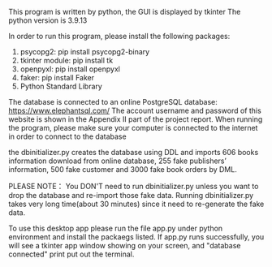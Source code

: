 This program is written by python, the GUI is displayed by tkinter
The python version is 3.9.13

In order to run this program, please install the following packages:

1. psycopg2:    pip install psycopg2-binary
2. tkinter module:  pip install tk
3. openpyxl:    pip install openpyxl
4. faker:   pip install Faker
5. Python Standard Library 

The database is connected to an online PostgreSQL database: https://www.elephantsql.com/
The account username and password of this website is shown in the Appendix II part of the project report.
When running the program, please make sure your computer is connected to the internet in order to connect to the database

the dbinitializer.py creates the database using DDL and imports 606 books information download from online database, 255 fake publishers’ information, 500 fake customer and 3000 fake book orders by DML.

PLEASE NOTE：
You DON'T need to run dbinitializer.py unless you want to drop the database and re-import those fake data.
Running dbinitializer.py takes very long time(about 30 minutes) since it need to re-generate the fake data.


To use this desktop app please run the file app.py under python environment and install the packaegs listed.
If app.py runs successfully, you will see a tkinter app window showing on your screen, and "database connected" print put out the terminal.